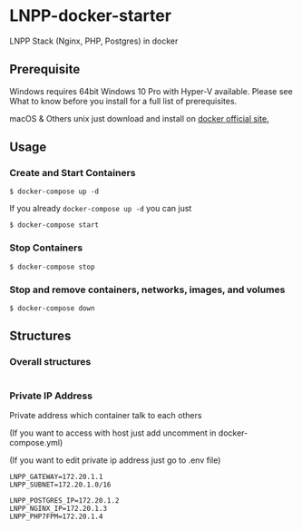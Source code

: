 # LNPP-docker-starter
 LNPP Stack (Nginx, PHP, Postgres) in docker

## Prerequisite

Windows requires 64bit Windows 10 Pro with Hyper-V available. Please see What to know before you install for a full list of prerequisites.

macOS & Others unix just download and install on [docker official site.](https://www.docker.com/get-docker)

## Usage

### Create and Start Containers

```
$ docker-compose up -d
```

If you already ```docker-compose up -d``` you can just

```
$ docker-compose start
```

### Stop Containers

```
$ docker-compose stop
```

### Stop and remove containers, networks, images, and volumes

```
$ docker-compose down
```

## Structures

### Overall structures

```
```
### Private IP Address 

Private address which container talk to each others


(If you want to access with host just add uncomment in docker-compose.yml)


(If you want to edit private ip address just go to .env file)

```
LNPP_GATEWAY=172.20.1.1
LNPP_SUBNET=172.20.1.0/16

LNPP_POSTGRES_IP=172.20.1.2
LNPP_NGINX_IP=172.20.1.3
LNPP_PHP7FPM=172.20.1.4
```
